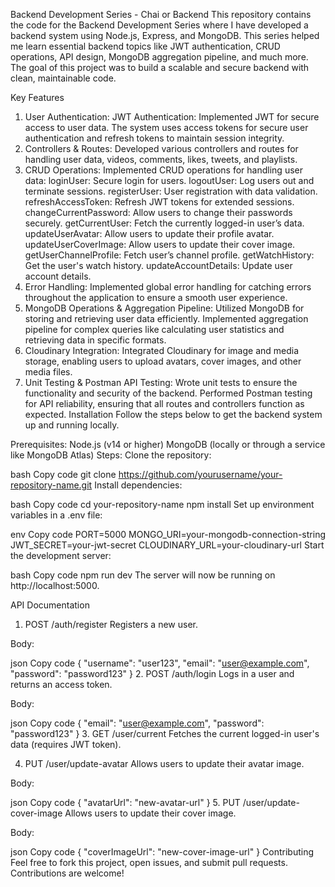Backend Development Series - Chai or Backend
This repository contains the code for the Backend Development Series where I have developed a backend system using Node.js, Express, and MongoDB. This series helped me learn essential backend topics like JWT authentication, CRUD operations, API design, MongoDB aggregation pipeline, and much more. The goal of this project was to build a scalable and secure backend with clean, maintainable code.

Key Features
1. User Authentication:
JWT Authentication: Implemented JWT for secure access to user data. The system uses access tokens for secure user authentication and refresh tokens to maintain session integrity.
2. Controllers & Routes:
Developed various controllers and routes for handling user data, videos, comments, likes, tweets, and playlists.
3. CRUD Operations:
Implemented CRUD operations for handling user data:
loginUser: Secure login for users.
logoutUser: Log users out and terminate sessions.
registerUser: User registration with data validation.
refreshAccessToken: Refresh JWT tokens for extended sessions.
changeCurrentPassword: Allow users to change their passwords securely.
getCurrentUser: Fetch the currently logged-in user’s data.
updateUserAvatar: Allow users to update their profile avatar.
updateUserCoverImage: Allow users to update their cover image.
getUserChannelProfile: Fetch user’s channel profile.
getWatchHistory: Get the user's watch history.
updateAccountDetails: Update user account details.
4. Error Handling:
Implemented global error handling for catching errors throughout the application to ensure a smooth user experience.
5. MongoDB Operations & Aggregation Pipeline:
Utilized MongoDB for storing and retrieving user data efficiently.
Implemented aggregation pipeline for complex queries like calculating user statistics and retrieving data in specific formats.
6. Cloudinary Integration:
Integrated Cloudinary for image and media storage, enabling users to upload avatars, cover images, and other media files.
7. Unit Testing & Postman API Testing:
Wrote unit tests to ensure the functionality and security of the backend.
Performed Postman testing for API reliability, ensuring that all routes and controllers function as expected.
Installation
Follow the steps below to get the backend system up and running locally.

Prerequisites:
Node.js (v14 or higher)
MongoDB (locally or through a service like MongoDB Atlas)
Steps:
Clone the repository:

bash
Copy code
git clone https://github.com/yourusername/your-repository-name.git
Install dependencies:

bash
Copy code
cd your-repository-name
npm install
Set up environment variables in a .env file:

env
Copy code
PORT=5000
MONGO_URI=your-mongodb-connection-string
JWT_SECRET=your-jwt-secret
CLOUDINARY_URL=your-cloudinary-url
Start the development server:

bash
Copy code
npm run dev
The server will now be running on http://localhost:5000.

API Documentation
1. POST /auth/register
Registers a new user.

Body:

json
Copy code
{
  "username": "user123",
  "email": "user@example.com",
  "password": "password123"
}
2. POST /auth/login
Logs in a user and returns an access token.

Body:

json
Copy code
{
  "email": "user@example.com",
  "password": "password123"
}
3. GET /user/current
Fetches the current logged-in user's data (requires JWT token).

4. PUT /user/update-avatar
Allows users to update their avatar image.

Body:

json
Copy code
{
  "avatarUrl": "new-avatar-url"
}
5. PUT /user/update-cover-image
Allows users to update their cover image.

Body:

json
Copy code
{
  "coverImageUrl": "new-cover-image-url"
}
Contributing
Feel free to fork this project, open issues, and submit pull requests. Contributions are welcome!
